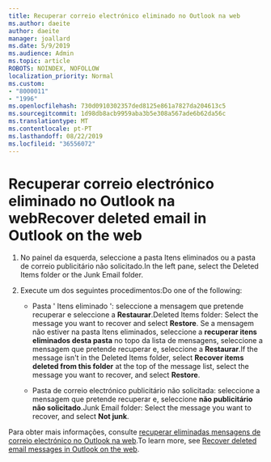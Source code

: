 ```yaml
---
title: Recuperar correio electrónico eliminado no Outlook na web
ms.author: daeite
author: daeite
manager: joallard
ms.date: 5/9/2019
ms.audience: Admin
ms.topic: article
ROBOTS: NOINDEX, NOFOLLOW
localization_priority: Normal
ms.custom:
- "8000011"
- "1996"
ms.openlocfilehash: 730d0910302357ded8125e861a7827da204613c5
ms.sourcegitcommit: 1d98db8acb9959aba3b5e308a567ade6b62da56c
ms.translationtype: MT
ms.contentlocale: pt-PT
ms.lasthandoff: 08/22/2019
ms.locfileid: "36556072"
---
```

# <a name="recover-deleted-email-in-outlook-on-the-web"></a><span data-ttu-id="3a75f-102">Recuperar correio electrónico eliminado no Outlook na web</span><span class="sxs-lookup"><span data-stu-id="3a75f-102">Recover deleted email in Outlook on the web</span></span>

1. <span data-ttu-id="3a75f-103">No painel da esquerda, seleccione a pasta Itens eliminados ou a pasta de correio publicitário não solicitado.</span><span class="sxs-lookup"><span data-stu-id="3a75f-103">In the left pane, select the Deleted Items folder or the Junk Email folder.</span></span>

2. <span data-ttu-id="3a75f-104">Execute um dos seguintes procedimentos:</span><span class="sxs-lookup"><span data-stu-id="3a75f-104">Do one of the following:</span></span>

    - <span data-ttu-id="3a75f-105">Pasta ' Itens eliminado ': seleccione a mensagem que pretende recuperar e seleccione a **Restaurar**.</span><span class="sxs-lookup"><span data-stu-id="3a75f-105">Deleted Items folder: Select the message you want to recover and select **Restore**.</span></span> <span data-ttu-id="3a75f-106">Se a mensagem não estiver na pasta Itens eliminados, seleccione a **recuperar itens eliminados desta pasta** no topo da lista de mensagens, seleccione a mensagem que pretende recuperar e, seleccione a **Restaurar**.</span><span class="sxs-lookup"><span data-stu-id="3a75f-106">If the message isn't in the Deleted Items folder, select **Recover items deleted from this folder** at the top of the message list, select the message you want to recover, and select **Restore**.</span></span>

    - <span data-ttu-id="3a75f-107">Pasta de correio electrónico publicitário não solicitada: seleccione a mensagem que pretende recuperar e, seleccione **não publicitário não solicitado**.</span><span class="sxs-lookup"><span data-stu-id="3a75f-107">Junk Email folder: Select the message you want to recover, and select **Not junk**.</span></span>

<span data-ttu-id="3a75f-108">Para obter mais informações, consulte [recuperar eliminadas mensagens de correio electrónico no Outlook na web](https://support.office.com/article/a8ca78ac-4721-4066-95dd-571842e9fb11).</span><span class="sxs-lookup"><span data-stu-id="3a75f-108">To learn more, see [Recover deleted email messages in Outlook on the web](https://support.office.com/article/a8ca78ac-4721-4066-95dd-571842e9fb11).</span></span>